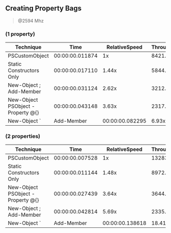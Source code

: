 
Creating Property Bags
----------------------
> @2594 Mhz


### (1 property)


|Technique                        |Time           |RelativeSpeed  |Throughput|
|---------------------------------|---------------|---------------|----------|
|PSCustomObject                   |00:00:00.011874|1x             |8421.27/s |
|Static Constructors Only         |00:00:00.017110|1.44x          |5844.47/s |
|New-Object ; Add-Member          |00:00:00.031124|2.62x          |3212.9/s  |
|New-Object PSObject -Property @{}|00:00:00.043148|3.63x          |2317.58/s |
|New-Object `                     | Add-Member    |00:00:00.082295|6.93x     |1215.14/s|


### (2 properties)


|Technique                        |Time           |RelativeSpeed  |Throughput|
|---------------------------------|---------------|---------------|----------|
|PSCustomObject                   |00:00:00.007528|1x             |13283.74/s|
|Static Constructors Only         |00:00:00.011144|1.48x          |8972.71/s |
|New-Object PSObject -Property @{}|00:00:00.027439|3.64x          |3644.42/s |
|New-Object ; Add-Member          |00:00:00.042814|5.69x          |2335.68/s |
|New-Object `                     | Add-Member    |00:00:00.138618|18.41x    |721.4/s|





